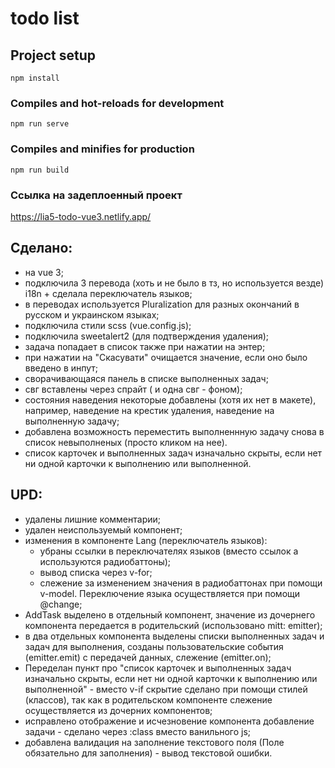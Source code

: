 # todo list

## Project setup
```
npm install
```

### Compiles and hot-reloads for development
```
npm run serve
```
### Compiles and minifies for production
```
npm run build
```
### Ссылка на задеплоенный проект
https://lia5-todo-vue3.netlify.app/
## Сделано:
- на vue 3;
- подключила 3 перевода  (хоть и не было в тз, но  используется везде) i18n + сделала переключатель языков;
- в переводах используется Pluralization для разных окончаний в русском и украинском языках;
- подключила стили scss (vue.config.js);
- подключила sweetalert2 (для подтверждения удаления);
- задача попадает в список также при нажатии на энтер;
- при нажатии на "Скасувати" очищается значение, если оно было введено в инпут;
- сворачивающаяся панель в списке выполненных задач;
- свг вставлены через спрайт ( и одна свг - фоном);
- состояния наведения некоторые добавлены (хотя их нет в макете), например, наведение на крестик удаления, наведение на выполненную задачу;
- добавлена возможность переместить выполненнную задачу снова в список невыполненых (просто кликом на нее).
- список карточек и выполненных задач изначально скрыты, если нет ни одной карточки к выполнению или выполненной.

## UPD:
- удалены лишние комментарии;
- удален неиспользуемый компонент;
- изменения в компоненте Lang (переключатель языков):
  * убраны ссылки в переключателях языков (вместо ссылок а используются радиобаттоны);
  * вывод списка через v-for;
  * слежение за изменением значения в радиобаттонах при помощи v-model. Переключение языка осуществляется при помощи @change;
- AddTask выделено в отдельный компонент, значение из дочернего компонента передается в родительский (использовано mitt: emitter);
- в два отдельных компонента выделены списки выполненных задач и задач для выполнения, созданы пользовательские события (emitter.emit) с передачей данных, слежение (emitter.on);
- Переделан пункт про "список карточек и выполненных задач изначально скрыты, если нет ни одной карточки к выполнению или выполненной" - вместо v-if скрытие сделано при помощи стилей (классов), так как в родительском компоненте слежение осуществляется из дочерних компонентов;
- исправлено отображение и исчезновение компонента добавление задачи - сделано через :class вместо ванильного js;
- добавлена валидация на заполнение текстового поля (Поле обязательно для заполнения) - вывод текстовой ошибки.


<!-- 
### Lints and fixes files
```
npm run lint
``` -->

<!-- ### Customize configuration
See [Configuration Reference](https://cli.vuejs.org/config/). -->
